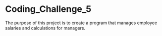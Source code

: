 # Coding_Challenge_5
The purpose of this project is to create a program that manages employee salaries and calculations for managers.

